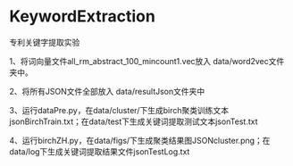 # KeywordExtraction
专利关键字提取实验

1、将词向量文件all_rm_abstract_100_mincount1.vec放入 data/word2vec文件夹中。

2、将所有JSON文件全部放入 data/resultJson文件夹中

3、运行dataPre.py，在data/cluster/下生成birch聚类训练文本jsonBirchTrain.txt；在data/test下生成关键词提取测试文本jsonTest.txt

4、运行birchZH.py，在data/figs/下生成聚类结果图JSONcluster.png；在data/log下生成关键词提取结果文件jsonTestLog.txt
